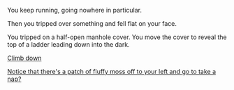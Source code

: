 You keep running, going nowhere in particular.

Then you tripped over something and fell flat on your face.

You tripped on a half-open manhole cover. You move the cover to 
reveal the top of a ladder leading down into the dark.

[Climb down](../../zork/zork.md)

[Notice that there's a patch of fluffy moss off to your left and go to take a nap?](../../moss-nap/moss-nap.md)
